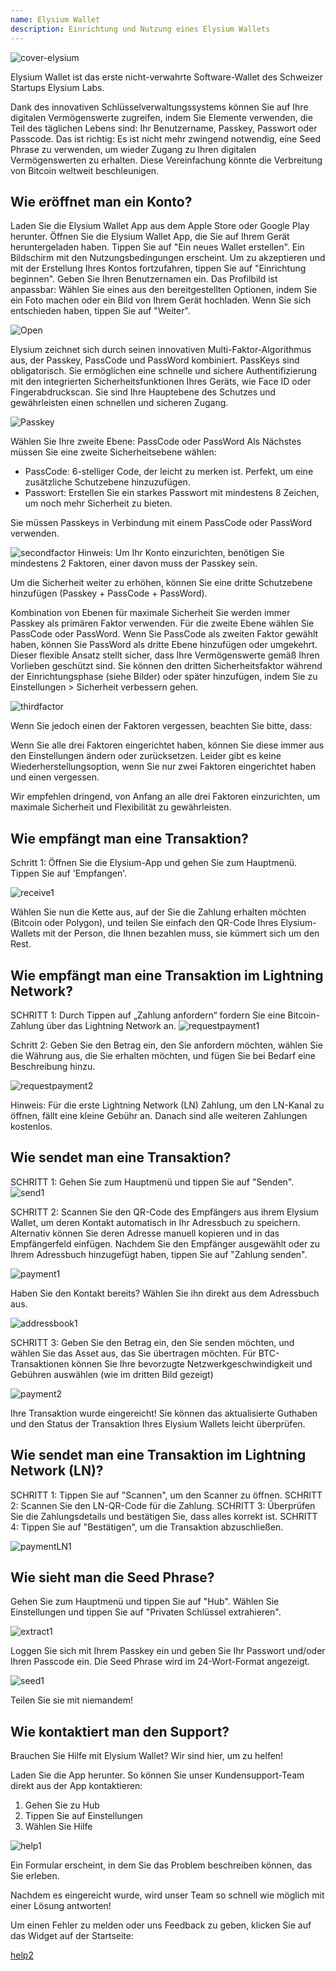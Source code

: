 ```yaml
---
name: Elysium Wallet
description: Einrichtung und Nutzung eines Elysium Wallets
---
```


![cover-elysium](assets/cover.webp)

Elysium Wallet ist das erste nicht-verwahrte Software-Wallet des Schweizer Startups Elysium Labs.

Dank des innovativen Schlüsselverwaltungssystems können Sie auf Ihre digitalen Vermögenswerte zugreifen, indem Sie Elemente verwenden, die Teil des täglichen Lebens sind: Ihr Benutzername, Passkey, Passwort oder Passcode.
Das ist richtig: Es ist nicht mehr zwingend notwendig, eine Seed Phrase zu verwenden, um wieder Zugang zu Ihren digitalen Vermögenswerten zu erhalten.
Diese Vereinfachung könnte die Verbreitung von Bitcoin weltweit beschleunigen.

## Wie eröffnet man ein Konto?

Laden Sie die Elysium Wallet App aus dem Apple Store oder Google Play herunter.
Öffnen Sie die Elysium Wallet App, die Sie auf Ihrem Gerät heruntergeladen haben.
Tippen Sie auf "Ein neues Wallet erstellen".
Ein Bildschirm mit den Nutzungsbedingungen erscheint.
Um zu akzeptieren und mit der Erstellung Ihres Kontos fortzufahren, tippen Sie auf "Einrichtung beginnen".
Geben Sie Ihren Benutzernamen ein.
Das Profilbild ist anpassbar: Wählen Sie eines aus den bereitgestellten Optionen, indem Sie ein Foto machen oder ein Bild von Ihrem Gerät hochladen.
Wenn Sie sich entschieden haben, tippen Sie auf "Weiter".

![Open](assets/open.webp)

Elysium zeichnet sich durch seinen innovativen Multi-Faktor-Algorithmus aus, der Passkey, PassCode und PassWord kombiniert.
PassKeys sind obligatorisch.
Sie ermöglichen eine schnelle und sichere Authentifizierung mit den integrierten Sicherheitsfunktionen Ihres Geräts, wie Face ID oder Fingerabdruckscan.
Sie sind Ihre Hauptebene des Schutzes und gewährleisten einen schnellen und sicheren Zugang.

![Passkey](assets/passkey.webp)

Wählen Sie Ihre zweite Ebene: PassCode oder PassWord
Als Nächstes müssen Sie eine zweite Sicherheitsebene wählen:

- PassCode: 6-stelliger Code, der leicht zu merken ist. Perfekt, um eine zusätzliche Schutzebene hinzuzufügen.
- Passwort: Erstellen Sie ein starkes Passwort mit mindestens 8 Zeichen, um noch mehr Sicherheit zu bieten.

Sie müssen Passkeys in Verbindung mit einem PassCode oder PassWord verwenden.

![secondfactor](assets/secondfactor.webp)
Hinweis: Um Ihr Konto einzurichten, benötigen Sie mindestens 2 Faktoren, einer davon muss der Passkey sein.

Um die Sicherheit weiter zu erhöhen, können Sie eine dritte Schutzebene hinzufügen (Passkey + PassCode + PassWord).

Kombination von Ebenen für maximale Sicherheit
Sie werden immer Passkey als primären Faktor verwenden. Für die zweite Ebene wählen Sie PassCode oder PassWord.
Wenn Sie PassCode als zweiten Faktor gewählt haben, können Sie PassWord als dritte Ebene hinzufügen oder umgekehrt. Dieser flexible Ansatz stellt sicher, dass Ihre Vermögenswerte gemäß Ihren Vorlieben geschützt sind.
Sie können den dritten Sicherheitsfaktor während der Einrichtungsphase (siehe Bilder) oder später hinzufügen, indem Sie zu Einstellungen > Sicherheit verbessern gehen.

![thirdfactor](assets/thirdfactor.webp)

Wenn Sie jedoch einen der Faktoren vergessen, beachten Sie bitte, dass:

Wenn Sie alle drei Faktoren eingerichtet haben, können Sie diese immer aus den Einstellungen ändern oder zurücksetzen.
Leider gibt es keine Wiederherstellungsoption, wenn Sie nur zwei Faktoren eingerichtet haben und einen vergessen.

Wir empfehlen dringend, von Anfang an alle drei Faktoren einzurichten, um maximale Sicherheit und Flexibilität zu gewährleisten.

## Wie empfängt man eine Transaktion?

Schritt 1: Öffnen Sie die Elysium-App und gehen Sie zum Hauptmenü. Tippen Sie auf 'Empfangen'.

![receive1](assets/receive1.webp)

Wählen Sie nun die Kette aus, auf der Sie die Zahlung erhalten möchten (Bitcoin oder Polygon), und teilen Sie einfach den QR-Code Ihres Elysium-Wallets mit der Person, die Ihnen bezahlen muss, sie kümmert sich um den Rest.

## Wie empfängt man eine Transaktion im Lightning Network?
SCHRITT 1: Durch Tippen auf „Zahlung anfordern“ fordern Sie eine Bitcoin-Zahlung über das Lightning Network an.
![requestpayment1](asset/requestpayment1)

Schritt 2: Geben Sie den Betrag ein, den Sie anfordern möchten, wählen Sie die Währung aus, die Sie erhalten möchten, und fügen Sie bei Bedarf eine Beschreibung hinzu.

![requestpayment2](asset/requestpayment2)

Hinweis: Für die erste Lightning Network (LN) Zahlung, um den LN-Kanal zu öffnen, fällt eine kleine Gebühr an. Danach sind alle weiteren Zahlungen kostenlos.

## Wie sendet man eine Transaktion?

SCHRITT 1: Gehen Sie zum Hauptmenü und tippen Sie auf "Senden".
![send1](assets/send1.webp)

SCHRITT 2: Scannen Sie den QR-Code des Empfängers aus ihrem Elysium Wallet, um deren Kontakt automatisch in Ihr Adressbuch zu speichern.
Alternativ können Sie deren Adresse manuell kopieren und in das Empfängerfeld einfügen.
Nachdem Sie den Empfänger ausgewählt oder zu Ihrem Adressbuch hinzugefügt haben, tippen Sie auf "Zahlung senden".

![payment1](assets/payment1.webp)

Haben Sie den Kontakt bereits? Wählen Sie ihn direkt aus dem Adressbuch aus.

![addressbook1](assets/addressbook1.webp)

SCHRITT 3: Geben Sie den Betrag ein, den Sie senden möchten, und wählen Sie das Asset aus, das Sie übertragen möchten.
Für BTC-Transaktionen können Sie Ihre bevorzugte Netzwerkgeschwindigkeit und Gebühren auswählen (wie im dritten Bild gezeigt)

![payment2](assets/payment2.webp)

Ihre Transaktion wurde eingereicht! Sie können das aktualisierte Guthaben und den Status der Transaktion Ihres Elysium Wallets leicht überprüfen.

## Wie sendet man eine Transaktion im Lightning Network (LN)?

SCHRITT 1: Tippen Sie auf "Scannen", um den Scanner zu öffnen.
SCHRITT 2: Scannen Sie den LN-QR-Code für die Zahlung.
SCHRITT 3: Überprüfen Sie die Zahlungsdetails und bestätigen Sie, dass alles korrekt ist.
SCHRITT 4: Tippen Sie auf "Bestätigen", um die Transaktion abzuschließen.

![paymentLN1](assets/paymentLN1.webp)

## Wie sieht man die Seed Phrase?

Gehen Sie zum Hauptmenü und tippen Sie auf "Hub". Wählen Sie Einstellungen und tippen Sie auf "Privaten Schlüssel extrahieren".

![extract1](assets/extract1.webp)

Loggen Sie sich mit Ihrem Passkey ein und geben Sie Ihr Passwort und/oder Ihren Passcode ein.
Die Seed Phrase wird im 24-Wort-Format angezeigt.

![seed1](assets/seed1.webp)

Teilen Sie sie mit niemandem!

## Wie kontaktiert man den Support?

Brauchen Sie Hilfe mit Elysium Wallet? Wir sind hier, um zu helfen!

Laden Sie die App herunter.
So können Sie unser Kundensupport-Team direkt aus der App kontaktieren:

1. Gehen Sie zu Hub
2. Tippen Sie auf Einstellungen
3. Wählen Sie Hilfe

![help1](assets/help1.webp)

Ein Formular erscheint, in dem Sie das Problem beschreiben können, das Sie erleben.

Nachdem es eingereicht wurde, wird unser Team so schnell wie möglich mit einer Lösung antworten!

Um einen Fehler zu melden oder uns Feedback zu geben, klicken Sie auf das Widget auf der Startseite:

[help2](assets/help2.webp)